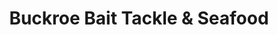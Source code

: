 ---
title: "Buckroe Bait Tackle & Seafood"
url: /hampton/buckroe-bait-tackle-and-seafood/
shop: fishing
---